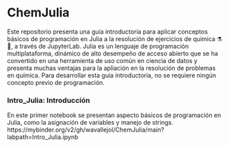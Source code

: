 # ChemJulia
 Este repositorio presenta una guía introductoria para aplicar conceptos básicos de programación en Julia a la resolución de ejercicios de química ⚗🧪, a través de JupyterLab. Julia es un lenguaje de programación multiplataforma, dinámico de alto desempeño de acceso abierto que se ha convertido en una herramienta de uso común en ciencia de datos y presenta muchas ventajas para la apliación en la resolución de problemas en química. Para desarrollar esta guía introductoria, no se requiere ningún concepto previo de programación.
<div <p><H3><b>Intro_Julia: Introducción</b></div> 
  En este primer notebook se presentan aspecto básicos de programación en Julia, como la asignación de variables y manejo de strings. https://mybinder.org/v2/gh/wavallejol/ChemJulia/main?labpath=Intro_Julia.ipynb
